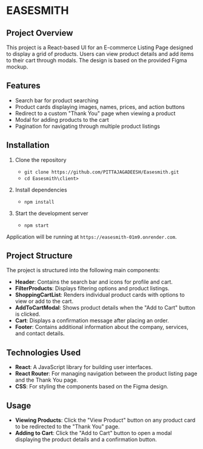 # EASESMITH

## Project Overview

This project is a React-based UI for an E-commerce Listing Page designed to display a grid of products. Users can view product details and add items to their cart through modals. The design is based on the provided Figma mockup.

## Features

- Search bar for product searching
- Product cards displaying images, names, prices, and action buttons
- Redirect to a custom "Thank You" page when viewing a product
- Modal for adding products to the cart
- Pagination for navigating through multiple product listings

## Installation

1. Clone the repository

   - `git clone https://github.com/PITTAJAGADEESH/Easesmith.git`
   - `cd Easesmith\client>`

2. Install dependencies

   - `npm install`

3. Start the development server
   - `npm start`

Application will be running at `https://easesmith-01m9.onrender.com`.

## Project Structure

The project is structured into the following main components:

- **Header**: Contains the search bar and icons for profile and cart.
- **FilterProducts**: Displays filtering options and product listings.
- **ShoppingCartList**: Renders individual product cards with options to view or add to the cart.
- **AddToCartModal**: Shows product details when the "Add to Cart" button is clicked.
- **Cart**: Displays a confirmation message after placing an order.
- **Footer**: Contains additional information about the company, services, and contact details.

## Technologies Used

- **React**: A JavaScript library for building user interfaces.
- **React Router**: For managing navigation between the product listing page and the Thank You page.
- **CSS**: For styling the components based on the Figma design.

## Usage

- **Viewing Products**: Click the "View Product" button on any product card to be redirected to the "Thank You" page.
- **Adding to Cart**: Click the "Add to Cart" button to open a modal displaying the product details and a confirmation button.
